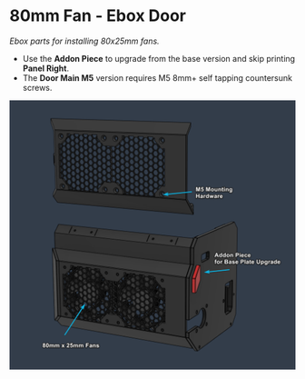 # 80mm Fan - Ebox Door

_Ebox parts for installing 80x25mm fans._

* Use the **Addon Piece** to upgrade from the base version and skip printing **Panel Right**. 
* The **Door Main M5** version requires M5 8mm+ self tapping countersunk screws.

  
![Preview](1.png)
